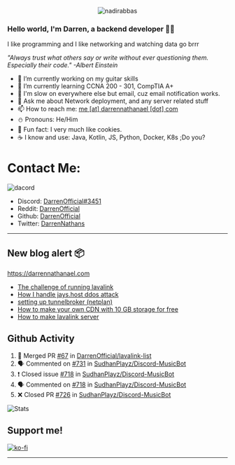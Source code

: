 <p align="center"> <img src="https://komarev.com/ghpvc/?username=DarrenOfficial&label=Profile%20views&color=0e75b6&style=flat" alt="nadirabbas" /> </p>

### Hello world, I'm Darren, a backend developer 👨‍💻
I like programming and I like networking and watching data go brrr

_"Always trust what others say or write without ever questioning them. Especially their code." -Albert Einstein_



- 🔭 I’m currently working on my guitar skills
- 🌴 I’m currently learning CCNA 200 - 301, CompTIA A+ 
- 🚀 I'm slow on everywhere else but email, cuz email notification works.
- 💬 Ask me about Network deployment, and any server related stuff 
- 📫 How to reach me: [me [at] darrennathanael [dot] com](mailto:me@darrennathanael.com) 
- ⛄️ Pronouns: He/Him 
- 🍪 Fun fact: I very much like cookies. 
- ☕ I know and use: Java, Kotlin, JS, Python, Docker, K8s ;Do you?

# Contact Me:

![dacord](https://discord.c99.nl/widget/theme-4/508296903960821771.png)

- Discord: [DarrenOfficial#3451](https://discord.com/users/508296903960821771)
- Reddit: [DarrenOfficial](https://reddit.com/u/DarrenOfficiallol)
- Github: [DarrenOfficial](https://github.com/DarrenOfficial)
- Twitter: [DarrenNathans](https://twitter.com/DarrenNathans)


---
## New blog alert 📦
https://darrennathanael.com
<!-- BLOG-POST-LIST:START -->
- [The challenge of running lavalink](https://darrennathanael.com/post/challenge-of-running-public-lavalink/)
- [How I handle jays.host ddos attack](https://darrennathanael.com/post/jayshost/)
- [setting up tunnelbroker &lpar;netplan&rpar;](https://darrennathanael.com/post/tunnelbroker-lavalink-netplan/)
- [How to make your own CDN with 10 GB storage for free](https://darrennathanael.com/post/how-to-make-your-own-cdn-with-10-gb-storage-for-free/)
- [How to make lavalink server](https://darrennathanael.com/post/how-to-lavalink/)
<!-- BLOG-POST-LIST:END -->

## Github Activity
<!--START_SECTION:activity-->
1. 🎉 Merged PR [#67](https://github.com/DarrenOfficial/lavalink-list/pull/67) in [DarrenOfficial/lavalink-list](https://github.com/DarrenOfficial/lavalink-list)
2. 🗣 Commented on [#731](https://github.com/SudhanPlayz/Discord-MusicBot/issues/731) in [SudhanPlayz/Discord-MusicBot](https://github.com/SudhanPlayz/Discord-MusicBot)
3. ❗️ Closed issue [#718](https://github.com/SudhanPlayz/Discord-MusicBot/issues/718) in [SudhanPlayz/Discord-MusicBot](https://github.com/SudhanPlayz/Discord-MusicBot)
4. 🗣 Commented on [#718](https://github.com/SudhanPlayz/Discord-MusicBot/issues/718) in [SudhanPlayz/Discord-MusicBot](https://github.com/SudhanPlayz/Discord-MusicBot)
5. ❌ Closed PR [#726](https://github.com/SudhanPlayz/Discord-MusicBot/pull/726) in [SudhanPlayz/Discord-MusicBot](https://github.com/SudhanPlayz/Discord-MusicBot)
<!--END_SECTION:activity-->



<!--START_SECTION:waka-->
<!--END_SECTION:waka-->

![Stats](https://github-readme-stats.vercel.app/api?username=DarrenOfficial&layout=compact&hide_border=true&hide_title=true&count_private=true&include_all_commits=true&show_icons=true&bg_color=00000000&text_color=c3c6ce&icon_color=4e64f7)
## Support me!
[![ko-fi](https://ko-fi.com/img/githubbutton_sm.svg)](https://ko-fi.com/darrenofficial)

---
